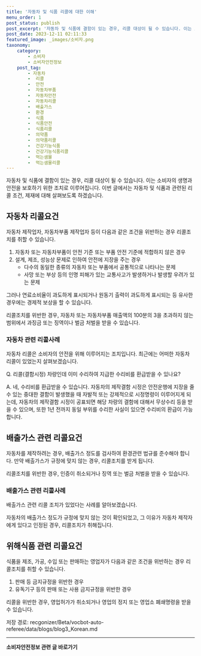 ```yaml
---
title: '자동차 및 식품 리콜에 대한 이해'
menu_order: 1
post_status: publish
post_excerpt: '자동차 및 식품에 결함이 있는 경우, 리콜 대상이 될 수 있습니다. 이는 소비자의 생명과 안전을 보호하기 위한 조치로 이루어집니다. 이번 글에서는 자동차 및 식품과 관련된 리콜 조건, 제재에 대해 살펴보도록 하겠습니다.'
post_date: 2023-12-11 02:11:33
featured_image: _images/소비자.png
taxonomy:
    category:
        - 소비자
        - 소비자안전정보
    post_tag:
        - 자동차
        -  리콜
        -  안전
        -  자동차부품
        -  자동차안전
        -  자동차리콜
        -  배출가스
        -  환경
        -  식품
        -  식품안전
        -  식품리콜
        -  의약품
        -  의약품리콜
        -  건강기능식품
        -  건강기능식품리콜
        -  먹는샘물
        -  먹는샘물리콜
---
```



자동차 및 식품에 결함이 있는 경우, 리콜 대상이 될 수 있습니다. 이는 소비자의 생명과 안전을 보호하기 위한 조치로 이루어집니다. 이번 글에서는 자동차 및 식품과 관련된 리콜 조건, 제재에 대해 살펴보도록 하겠습니다.

## 자동차 리콜요건

자동차 제작업자, 자동차부품 제작업자 등이 다음과 같은 조건을 위반하는 경우 리콜조치를 취할 수 있습니다.

1. 자동차 또는 자동차부품이 안전 기준 또는 부품 안전 기준에 적합하지 않은 경우
2. 설계, 제조, 성능상 문제로 인하여 안전에 지장을 주는 경우
   - 다수의 동일한 종류의 자동차 또는 부품에서 공통적으로 나타나는 문제
   - 사망 또는 부상 등의 인명 피해가 있는 교통사고가 발생하거나 발생할 우려가 있는 문제

그러나 연료소비율이 과도하게 표시되거나 원동기 출력이 과도하게 표시되는 등 유사한 경우에는 경제적 보상을 할 수 있습니다.

리콜조치를 위반한 경우, 자동차 또는 자동차부품 매출액의 100분의 3을 초과하지 않는 범위에서 과징금 또는 징역이나 벌금 처벌을 받을 수 있습니다.

### 자동차 관련 리콜사례

자동차 리콜은 소비자의 안전을 위해 이루어지는 조치입니다. 최근에는 어떠한 자동차 리콜이 있었는지 살펴보겠습니다.

Q. 리콜(결함시정) 차량인데 이미 수리하여 지급한 수리비를 환급받을 수 있나요?

A. 네, 수리비를 환급받을 수 있습니다. 자동차의 제작결함 시정은 안전운행에 지장을 줄 수 있는 중대한 결함이 발생했을 때 자발적 또는 강제적으로 시정명령이 이루어지게 되는데, 자동차의 제작결함 시정이 공표되면 해당 차량의 결함에 대해서 무상수리 등을 받을 수 있으며, 또한 1년 전까지 동일 부위를 수리한 사실이 있으면 수리비의 환급이 가능합니다.

## 배출가스 관련 리콜요건

자동차를 제작하려는 경우, 배출가스 정도를 검사하여 환경관련 법규를 준수해야 합니다. 만약 배출가스가 규정에 맞지 않는 경우, 리콜조치를 받게 됩니다.

리콜조치를 위반한 경우, 인증이 취소되거나 징역 또는 벌금 처벌을 받을 수 있습니다.

### 배출가스 관련 리콜사례

배출가스 관련 리콜 조치가 있었다는 사례를 알아보겠습니다.

자동차의 배출가스 정도가 규정에 맞지 않는 것이 확인되었고, 그 이유가 자동차 제작자에게 있다고 인정된 경우, 리콜조치가 취해집니다.

## 위해식품 관련 리콜요건

식품을 제조, 가공, 수입 또는 판매하는 영업자가 다음과 같은 조건을 위반하는 경우 리콜조치를 취할 수 있습니다.

1. 판매 등 금지규정을 위반한 경우
2. 유독기구 등의 판매 또는 사용 금지규정을 위반한 경우

리콜을 위반한 경우, 영업허가가 취소되거나 영업의 정지 또는 영업소 폐쇄명령을 받을 수 있습니다.

저장 경로: recgonizer/Beta/vocbot-auto-referee/data/blogs/blog3_Korean.md

<!-- wp:separator -->
<hr class="wp-block-separator has-alpha-channel-opacity"/>
<!-- /wp:separator -->

<!-- wp:group {"backgroundColor":"base","layout":{"type":"constrained"}} -->
<div class="wp-block-group has-base-background-color has-background"><!-- wp:paragraph {"align":"center","fontSize":"medium"} -->
<p class="has-text-align-center has-large-font-size"><strong>소비자안전정보 관련 글 바로가기</strong></p>
<!-- /wp:paragraph -->


<!-- wp:latest-posts
{"categories":[{"id":31486,"count":19,"description":"","link":"https://uknowlaw.com/category/%ec%86%8c%eb%b9%84%ec%9e%90%ec%95%88%ec%a0%84%ec%a0%95%eb%b3%b4/","name":"소비자안전정보","slug":"소비자안전정보","taxonomy":"category","parent":0,"meta":[],"_links":{"self":[{"href":"https://uknowlaw.com/wp-json/wp/v2/categories/31486"}],"collection":[{"href":"https://uknowlaw.com/wp-json/wp/v2/categories"}],"about":[{"href":"https://uknowlaw.com/wp-json/wp/v2/taxonomies/category"}],"wp:post_type":[{"href":"https://uknowlaw.com/wp-json/wp/v2/posts?categories=31486"}],"curies":[{"name":"wp","href":"https://api.w.org/{rel}","templated":true}]}}],"postsToShow":100,"excerptLength":28,"postLayout":"grid","columns":2,"featuredImageAlign":"left","featuredImageSizeSlug":"large","fontSize":"small"} /--></div>
<!-- /wp:group -->